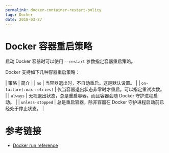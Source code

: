 ```yaml
---
permalink: docker-container-restart-policy
tags: Docker
date: 2018-03-27
---
```


# Docker 容器重启策略

启动 Docker 容器时可以使用 `--restart` 参数指定容器重启策略。


Docker 支持如下几种容器重启策略：

| 策略                       | 简介                                                             |
| `no`                       | 当容器退出时，不自动重启。这是默认设置。                         |
| `on-failure[:max-retries]` | 仅当容器退出状态非零时才重启。可以指定重试次数。                 |
| `always`                   | 无视退出状态，总是重启容器。而且容器会随 Docker 守护进程启动。   |
| `unless-stopped`           | 总是重启容器，除非容器在 Docker 守护进程启动前已经处于停止状态。 |


# 参考链接

* [Docker run reference](https://docs.docker.com/engine/reference/run/#restart-policies---restart)
